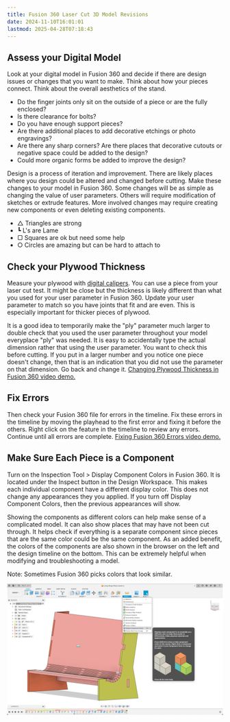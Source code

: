 ```yaml
---
title: Fusion 360 Laser Cut 3D Model Revisions
date: 2024-11-10T16:01:01
lastmod: 2025-04-28T07:18:43
---
```


## Assess your Digital Model

Look at your digital model in Fusion 360 and decide if there are design issues or changes that you want to make. Think about how your pieces connect. Think about the overall aesthetics of the stand.

- Do the finger joints only sit on the outside of a piece or are the fully enclosed?
- Is there clearance for bolts?
- Do you have enough support pieces?
- Are there additional places to add decorative etchings or photo engravings?
- Are there any sharp corners? Are there places that decorative cutouts or negative space could be added to the design?
- Could more organic forms be added to improve the design?

Design is a process of iteration and improvement. There are likely places where you design could be altered and changed before cutting. Make these changes to your model in Fusion 360. Some changes will be as simple as changing the value of user parameters. Others will require modification of sketches or extrude features. More involved changes may require creating new components or even deleting existing components.

- △ Triangles are strong
- ┗ L's are Lame
- ▢ Squares are ok but need some help
- ○ Circles are amazing but can be hard to attach to

## Check your Plywood Thickness

Measure your plywood with [digital calipers](../../making/how-to-use-digital-calipers.md). You can use a piece from your laser cut test. It might be close but the thickness is likely different than what you used for your user parameter in Fusion 360. Update your user parameter to match so you have joints that fit and are even. This is especially important for thicker pieces of plywood.

It is a good idea to temporarily make the "ply" parameter much larger to double check that you used the user parameter throughout your model everyplace "ply" was needed. It is easy to accidentally type the actual dimension rather that using the user parameter. You want to check this before cutting. If you put in a larger number and you notice one piece doesn't change, then that is an indication that you did not use the parameter on that dimension. Go back and change it. [Changing Plywood Thickness in Fusion 360 video demo.](https://www.youtu.be/a7HOiBC_81s)

## Fix Errors

Then check your Fusion 360 file for errors in the timeline. Fix these errors in the timeline by moving the playhead to the first error and fixing it before the others. Right click on the feature in the timeline to review any errors. Continue until all errors are complete. [Fixing Fusion 360 Errors video demo.](https://www.youtu.be/F3673fmEymo)

## Make Sure Each Piece is a Component

Turn on the Inspection Tool > Display Component Colors in Fusion 360. It is located under the Inspect button in the Design Workspace. This makes each individual component have a different display color. This does not change any appearances they you applied. If you turn off Display Component Colors, then the previous appearances will show.

Showing the components as different colors can help make sense of a complicated model. It can also show places that may have not been cut through. It helps check if everything is a separate component since pieces that are the same color could be the same component. As an added benefit, the colors of the components are also shown in the browser on the left and the design timeline on the bottom. This can be extremely helpful when modifying and troubleshooting a model.

Note: Sometimes Fusion 360 picks colors that look similar.

[![Display Component Colors Fusion 360](./attachments/2023-fusion-360-display-component-colors.jpg)](./attachments/2023-fusion-360-display-component-colors.jpg)

